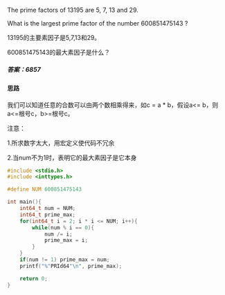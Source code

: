 The prime factors of 13195 are 5, 7, 13 and 29.

What is the largest prime factor of the number 600851475143 ?

13195的主要素因子是5,7,13和29。

600851475143的最大素因子是什么？

##### 答案：6857

#### 思路

我们可以知道任意的合数可以由两个数相乘得来，如c = a * b，假设a<= b，则 a<=根号c，b>=根号c。

注意：

1.所求数字太大，用宏定义使代码不冗余

2.当num不为1时，表明它的最大素因子是它本身

```c
#include <stdio.h>
#include <inttypes.h>

#define NUM 600851475143

int main(){
	int64_t num = NUM;
	int64_t prime_max;
	for(int64_t i = 2; i * i <= NUM; i++){
		while(num % i == 0){
			num /= i;
			prime_max = i;
		}
	}
	if(num != 1) prime_max = num;
	printf("%"PRId64"\n", prime_max);

	return 0;
}
```

